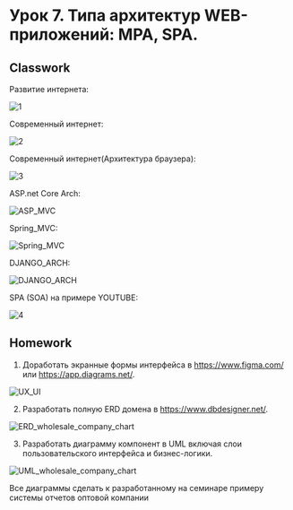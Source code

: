 # Урок 7. Типа архитектур WEB-приложений: MPA, SPA.
## Classwork
Развитие интернета:

![1](src\classwork\1.JPG)

Современный интернет:

![2](src\classwork\2.JPG)

Современный интернет(Архитектура браузера):

![3](src\classwork\3.JPG)

ASP.net Core Arch:

![ASP_MVC](src/classwork/ASP_MVC.png)

Spring_MVC:

![Spring_MVC](src/classwork/Spring_MVC.jpg)

DJANGO_ARCH:

![DJANGO_ARCH](src/classwork/DJANGO_ARCH.png)

SPA (SOA) на примере YOUTUBE:

![4](src\classwork\4.JPG)

## Homework
1. Доработать экранные формы интерфейса в https://www.figma.com/ или https://app.diagrams.net/.

![UX_UI](src/homework/UX_UI.JPG)

2. Разработать полную ERD домена в https://www.dbdesigner.net/.

![ERD_wholesale_company_chart](src/homework/ERD_wholesale_company_chart.JPG)

3. Разработать диаграмму компонент в UML включая слои пользовательского интерфейса и бизнес-логики.

![UML_wholesale_company_chart](src/homework/UML_wholesale_company_chart.jpg)

Все диаграммы сделать к разработанному на семинаре примеру системы отчетов оптовой компании